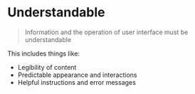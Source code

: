 # Understandable

> Information and the operation of user interface must be understandable

This includes things like:

- Legibility of content
- Predictable appearance and interactions
- Helpful instructions and error messages